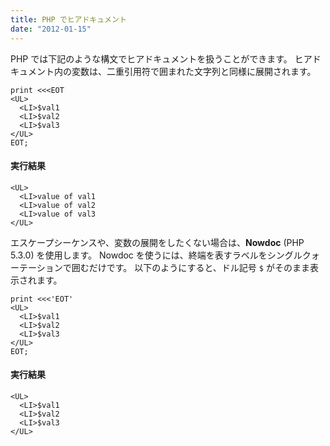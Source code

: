 ```yaml
---
title: PHP でヒアドキュメント
date: "2012-01-15"
---
```


PHP では下記のような構文でヒアドキュメントを扱うことができます。
ヒアドキュメント内の変数は、二重引用符で囲まれた文字列と同様に展開されます。

~~~
print <<<EOT
<UL>
  <LI>$val1
  <LI>$val2
  <LI>$val3
</UL>
EOT;
~~~

#### 実行結果

~~~
<UL>
  <LI>value of val1
  <LI>value of val2
  <LI>value of val3
</UL>
~~~

エスケープシーケンスや、変数の展開をしたくない場合は、**Nowdoc** (PHP 5.3.0) を使用します。
Nowdoc を使うには、終端を表すラベルをシングルクォーテーションで囲むだけです。
以下のようにすると、ドル記号 `$` がそのまま表示されます。

~~~
print <<<'EOT'
<UL>
  <LI>$val1
  <LI>$val2
  <LI>$val3
</UL>
EOT;
~~~

#### 実行結果

~~~
<UL>
  <LI>$val1
  <LI>$val2
  <LI>$val3
</UL>
~~~

